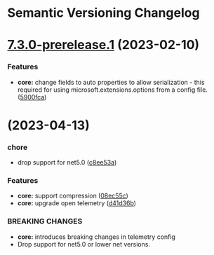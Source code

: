 # Semantic Versioning Changelog

# [7.3.0-prerelease.1](https://github.com/dinavinter/Http.Options/compare/v7.2.0...v7.3.0-prerelease.1) (2023-02-10)


### Features

* **core:** change fields to auto properties to allow serialization - this required for using microsoft.extensions.options from a config file. ([5900fca](https://github.com/dinavinter/Http.Options/commit/5900fca0678b3dea3b16ee98f9fa6f2cda9a9df5))
# [](https://github.com/dinavinter/Http.Options/compare/v7.3.0-prerelease.1...v) (2023-04-13)


### chore

* drop support for net5.0 ([c8ee53a](https://github.com/dinavinter/Http.Options/commit/c8ee53a7d91d54609888041a0f52b0269edcea4e))


### Features

* **core:** support compression ([08ec55c](https://github.com/dinavinter/Http.Options/commit/08ec55c5dd1b89d144a9a29610c6e506f9bb7a02))
* **core:** upgrade open telemetry ([d41d36b](https://github.com/dinavinter/Http.Options/commit/d41d36b44d0a38b7069ebc667510974aa932a9b6))


### BREAKING CHANGES

* **core:** introduces breaking changes in telemetry config
* Drop support for net5.0 or lower net versions.
